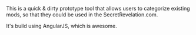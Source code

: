 This is a quick & dirty prototype tool that allows users to categorize existing mods, so that they could be used in the SecretRevelation.com.

It's build using AngularJS, which is awesome.